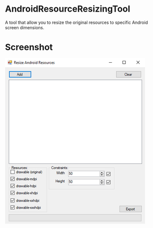 # AndroidResourceResizingTool
A tool that allow you to resize the original resources to specific Android screen dimensions.

# Screenshot
![Screenshot](Screenshot.png)